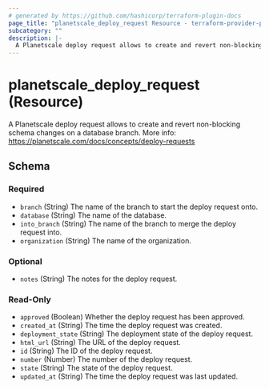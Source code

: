 ```yaml
---
# generated by https://github.com/hashicorp/terraform-plugin-docs
page_title: "planetscale_deploy_request Resource - terraform-provider-planetscale"
subcategory: ""
description: |-
  A Planetscale deploy request allows to create and revert non-blocking schema changes on a database branch. More info: https://planetscale.com/docs/concepts/deploy-requests
---
```


# planetscale_deploy_request (Resource)

A Planetscale deploy request allows to create and revert non-blocking schema changes on a database branch. More info: https://planetscale.com/docs/concepts/deploy-requests



<!-- schema generated by tfplugindocs -->
## Schema

### Required

- `branch` (String) The name of the branch to start the deploy request onto.
- `database` (String) The name of the database.
- `into_branch` (String) The name of the branch to merge the deploy request into.
- `organization` (String) The name of the organization.

### Optional

- `notes` (String) The notes for the deploy request.

### Read-Only

- `approved` (Boolean) Whether the deploy request has been approved.
- `created_at` (String) The time the deploy request was created.
- `deployment_state` (String) The deployment state of the deploy request.
- `html_url` (String) The URL of the deploy request.
- `id` (String) The ID of the deploy request.
- `number` (Number) The number of the deploy request.
- `state` (String) The state of the deploy request.
- `updated_at` (String) The time the deploy request was last updated.


